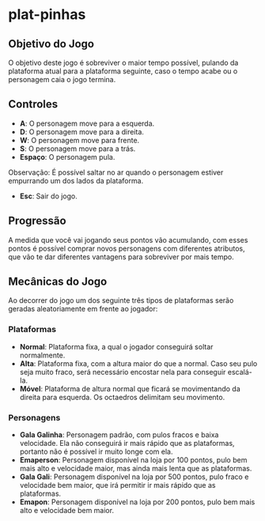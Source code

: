 # plat-pinhas
## Objetivo do Jogo
O objetivo deste jogo é sobreviver o maior tempo possível, pulando da plataforma atual para a plataforma seguinte, caso o tempo acabe ou o personagem caia o jogo termina.
## Controles
- **A**: O personagem move para a esquerda.
- **D**: O personagem move para a direita.
- **W**: O personagem move para frente.
- **S**: O personagem move para a trás.
- **Espaço**: O personagem pula.

Observação: É possível saltar no ar quando o personagem estiver empurrando um dos lados da plataforma.
- **Esc**: Sair do jogo.

## Progressão
A medida que você vai jogando seus pontos vão acumulando, com esses pontos é possível comprar novos personagens com diferentes atributos, que vão te dar diferentes vantagens para sobreviver por mais tempo.

## Mecânicas do Jogo
Ao decorrer do jogo um dos seguinte três tipos de plataformas serão geradas aleatoriamente em frente ao jogador:
### Plataformas
- **Normal**: Plataforma fixa, a qual o jogador conseguirá soltar normalmente.
- **Alta**: Plataforma fixa, com a altura maior do que a normal. Caso seu pulo seja muito fraco, será necessário encostar nela para conseguir escalá-la.
- **Móvel**: Plataforma de altura normal que ficará se movimentando da direita para esquerda. Os octaedros delimitam seu movimento.
### Personagens
- **Gala Galinha**: Personagem padrão, com pulos fracos e baixa velocidade. Ela não conseguirá ir mais rápido que as plataformas, portanto não é possível ir muito longe com ela.
- **Emaperson**: Personagem disponível na loja por 100 pontos, pulo bem mais alto e velocidade maior, mas ainda mais lenta que as plataformas. 
- **Gala Gali**: Personagem disponível na loja por 500 pontos, pulo fraco e velocidade bem maior, que irá permitir ir mais rápido que as plataformas.
- **Emapon**: Personagem disponível na loja por 200 pontos, pulo bem mais alto e velocidade bem maior.
